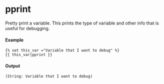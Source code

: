 # pprint
Pretty print a variable. This prints the type of variable and other info that is useful for debugging.

#### Example
```jinja2
{% set this_var ="Variable that I want to debug" %} 
{{ this_var|pprint }}
```

#### Output
```jinja2
(String: Variable that I want to debug)
```

